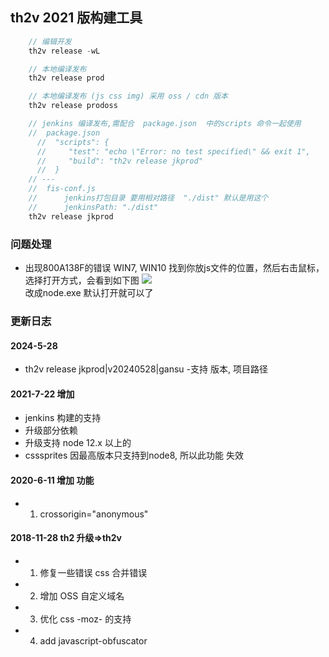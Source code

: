 ## th2v 2021 版构建工具

```js
    // 编辑开发 
    th2v release -wL

    // 本地编译发布 
    th2v release prod

    // 本地编译发布 (js css img) 采用 oss / cdn 版本
    th2v release prodoss 

    // jenkins 编译发布,需配合  package.json  中的scripts 命令一起使用
    //  package.json
      //  "scripts": {
      //     "test": "echo \"Error: no test specified\" && exit 1",
      //     "build": "th2v release jkprod"
      //  }
    // ---
    //  fis-conf.js 
    //      jenkins打包目录 要用相对路径  "./dist" 默认是用这个
    //      jenkinsPath: "./dist"
    th2v release jkprod

```

### 问题处理

- 出现800A138F的错误 WIN7, WIN10
  找到你放js文件的位置，然后右击鼠标， 选择打开方式，会看到如下图 
  ![](https://gitee.com/codeour/res/raw/master/img/20210723091338.jpg)  
  改成node.exe 默认打开就可以了
  
  
 
### 更新日志

#### 2024-5-28 

- th2v release jkprod|v20240528|gansu
  -支持 版本, 项目路径

#### 2021-7-22 增加 

- jenkins 构建的支持 
- 升级部分依赖
- 升级支持 node 12.x 以上的
- csssprites 因最高版本只支持到node8, 所以此功能 失效

#### 2020-6-11  增加 功能

- 1. crossorigin="anonymous"

#### 2018-11-28 th2 升级=>th2v

- 1. 修复一些错误 css 合并错误 
- 2. 增加 OSS 自定义域名
- 3. 优化 css -moz- 的支持
- 4. add javascript-obfuscator 

